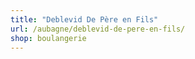 ```yaml
---
title: "Deblevid De Père en Fils"
url: /aubagne/deblevid-de-pere-en-fils/
shop: boulangerie
---
```

